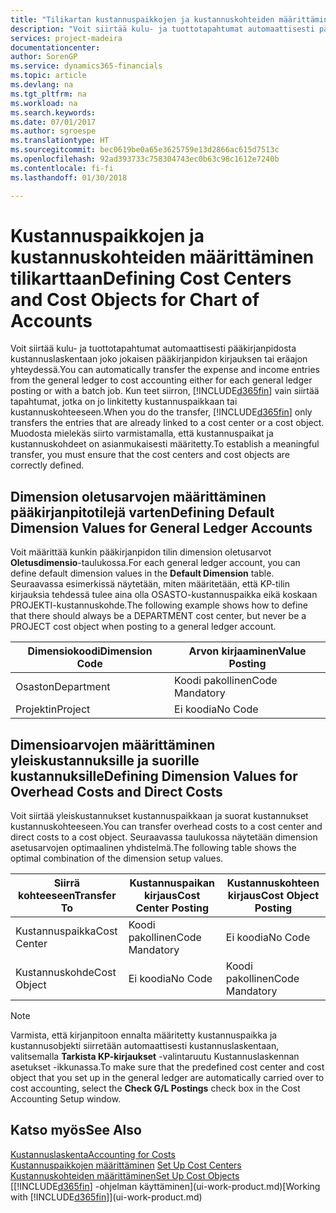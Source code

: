 ```yaml
---
title: "Tilikartan kustannuspaikkojen ja kustannuskohteiden määrittäminen | Microsoft Docs"
description: "Voit siirtää kulu- ja tuottotapahtumat automaattisesti pääkirjanpidosta kustannuslaskentaan joko jokaisen pääkirjanpidon kirjauksen tai eräajon yhteydessä. Kun teet siirron, järjestelmä siirtää vain tapahtumat, jotka on jo linkitetty kustannuspaikkaan tai kustannuskohteeseen. Muodosta mielekäs siirto varmistamalla, että kustannuspaikat ja kustannuskohdeet on asianmukaisesti määritetty."
services: project-madeira
documentationcenter: 
author: SorenGP
ms.service: dynamics365-financials
ms.topic: article
ms.devlang: na
ms.tgt_pltfrm: na
ms.workload: na
ms.search.keywords: 
ms.date: 07/01/2017
ms.author: sgroespe
ms.translationtype: HT
ms.sourcegitcommit: bec0619be0a65e3625759e13d2866ac615d7513c
ms.openlocfilehash: 92ad393733c758304743ec0b63c98c1612e7240b
ms.contentlocale: fi-fi
ms.lasthandoff: 01/30/2018

---
```

# <a name="defining-cost-centers-and-cost-objects-for-chart-of-accounts"></a><span data-ttu-id="4dbd0-105">Kustannuspaikkojen ja kustannuskohteiden määrittäminen tilikarttaan</span><span class="sxs-lookup"><span data-stu-id="4dbd0-105">Defining Cost Centers and Cost Objects for Chart of Accounts</span></span>
<span data-ttu-id="4dbd0-106">Voit siirtää kulu- ja tuottotapahtumat automaattisesti pääkirjanpidosta kustannuslaskentaan joko jokaisen pääkirjanpidon kirjauksen tai eräajon yhteydessä.</span><span class="sxs-lookup"><span data-stu-id="4dbd0-106">You can automatically transfer the expense and income entries from the general ledger to cost accounting either for each general ledger posting or with a batch job.</span></span> <span data-ttu-id="4dbd0-107">Kun teet siirron, [!INCLUDE[d365fin](includes/d365fin_md.md)] vain siirtää tapahtumat, jotka on jo linkitetty kustannuspaikkaan tai kustannuskohteeseen.</span><span class="sxs-lookup"><span data-stu-id="4dbd0-107">When you do the transfer, [!INCLUDE[d365fin](includes/d365fin_md.md)] only transfers the entries that are already linked to a cost center or a cost object.</span></span> <span data-ttu-id="4dbd0-108">Muodosta mielekäs siirto varmistamalla, että kustannuspaikat ja kustannuskohdeet on asianmukaisesti määritetty.</span><span class="sxs-lookup"><span data-stu-id="4dbd0-108">To establish a meaningful transfer, you must ensure that the cost centers and cost objects are correctly defined.</span></span>  

## <a name="defining-default-dimension-values-for-general-ledger-accounts"></a><span data-ttu-id="4dbd0-109">Dimension oletusarvojen määrittäminen pääkirjanpitotilejä varten</span><span class="sxs-lookup"><span data-stu-id="4dbd0-109">Defining Default Dimension Values for General Ledger Accounts</span></span>  
<span data-ttu-id="4dbd0-110">Voit määrittää kunkin pääkirjanpidon tilin dimension oletusarvot **Oletusdimensio**-taulukossa.</span><span class="sxs-lookup"><span data-stu-id="4dbd0-110">For each general ledger account, you can define default dimension values in the **Default Dimension** table.</span></span> <span data-ttu-id="4dbd0-111">Seuraavassa esimerkissä näytetään, miten määritetään, että KP-tilin kirjauksia tehdessä tulee aina olla OSASTO-kustannuspaikka eikä koskaan PROJEKTI-kustannuskohde.</span><span class="sxs-lookup"><span data-stu-id="4dbd0-111">The following example shows how to define that there should always be a DEPARTMENT cost center, but never be a PROJECT cost object when posting to a general ledger account.</span></span>  

|<span data-ttu-id="4dbd0-112">**Dimensiokoodi**</span><span class="sxs-lookup"><span data-stu-id="4dbd0-112">**Dimension Code**</span></span>|<span data-ttu-id="4dbd0-113">**Arvon kirjaaminen**</span><span class="sxs-lookup"><span data-stu-id="4dbd0-113">**Value Posting**</span></span>|  
|------------------------------------------|-----------------------------------------|  
|<span data-ttu-id="4dbd0-114">Osaston</span><span class="sxs-lookup"><span data-stu-id="4dbd0-114">Department</span></span>|<span data-ttu-id="4dbd0-115">Koodi pakollinen</span><span class="sxs-lookup"><span data-stu-id="4dbd0-115">Code Mandatory</span></span>|  
|<span data-ttu-id="4dbd0-116">Projektin</span><span class="sxs-lookup"><span data-stu-id="4dbd0-116">Project</span></span>|<span data-ttu-id="4dbd0-117">Ei koodia</span><span class="sxs-lookup"><span data-stu-id="4dbd0-117">No Code</span></span>|  

## <a name="defining-dimension-values-for-overhead-costs-and-direct-costs"></a><span data-ttu-id="4dbd0-118">Dimensioarvojen määrittäminen yleiskustannuksille ja suorille kustannuksille</span><span class="sxs-lookup"><span data-stu-id="4dbd0-118">Defining Dimension Values for Overhead Costs and Direct Costs</span></span>  
 <span data-ttu-id="4dbd0-119">Voit siirtää yleiskustannukset kustannuspaikkaan ja suorat kustannukset kustannuskohteeseen.</span><span class="sxs-lookup"><span data-stu-id="4dbd0-119">You can transfer overhead costs to a cost center and direct costs to a cost object.</span></span> <span data-ttu-id="4dbd0-120">Seuraavassa taulukossa näytetään dimension asetusarvojen optimaalinen yhdistelmä.</span><span class="sxs-lookup"><span data-stu-id="4dbd0-120">The following table shows the optimal combination of the dimension setup values.</span></span>  

|<span data-ttu-id="4dbd0-121">Siirrä kohteeseen</span><span class="sxs-lookup"><span data-stu-id="4dbd0-121">Transfer To</span></span>|<span data-ttu-id="4dbd0-122">Kustannuspaikan kirjaus</span><span class="sxs-lookup"><span data-stu-id="4dbd0-122">Cost Center Posting</span></span>|<span data-ttu-id="4dbd0-123">Kustannuskohteen kirjaus</span><span class="sxs-lookup"><span data-stu-id="4dbd0-123">Cost Object Posting</span></span>|  
|-----------------|-------------------------|-------------------------|  
|<span data-ttu-id="4dbd0-124">Kustannuspaikka</span><span class="sxs-lookup"><span data-stu-id="4dbd0-124">Cost Center</span></span>|<span data-ttu-id="4dbd0-125">Koodi pakollinen</span><span class="sxs-lookup"><span data-stu-id="4dbd0-125">Code Mandatory</span></span>|<span data-ttu-id="4dbd0-126">Ei koodia</span><span class="sxs-lookup"><span data-stu-id="4dbd0-126">No Code</span></span>|  
|<span data-ttu-id="4dbd0-127">Kustannuskohde</span><span class="sxs-lookup"><span data-stu-id="4dbd0-127">Cost Object</span></span>|<span data-ttu-id="4dbd0-128">Ei koodia</span><span class="sxs-lookup"><span data-stu-id="4dbd0-128">No Code</span></span>|<span data-ttu-id="4dbd0-129">Koodi pakollinen</span><span class="sxs-lookup"><span data-stu-id="4dbd0-129">Code Mandatory</span></span>|  

> [!NOTE]  
>  <span data-ttu-id="4dbd0-130">Varmista, että kirjanpitoon ennalta määritetty kustannuspaikka ja kustannusobjekti siirretään automaattisesti kustannuslaskentaan, valitsemalla **Tarkista KP-kirjaukset** -valintaruutu Kustannuslaskennan asetukset -ikkunassa.</span><span class="sxs-lookup"><span data-stu-id="4dbd0-130">To make sure that the predefined cost center and cost object that you set up in the general ledger are automatically carried over to cost accounting, select the **Check G/L Postings** check box in the Cost Accounting Setup window.</span></span>  

## <a name="see-also"></a><span data-ttu-id="4dbd0-131">Katso myös</span><span class="sxs-lookup"><span data-stu-id="4dbd0-131">See Also</span></span>  
[<span data-ttu-id="4dbd0-132">Kustannuslaskenta</span><span class="sxs-lookup"><span data-stu-id="4dbd0-132">Accounting for Costs</span></span>](finance-manage-cost-accounting.md)  
<span data-ttu-id="4dbd0-133">[Kustannuspaikkojen määrittäminen](finance-how-to-set-up-cost-centers.md) </span><span class="sxs-lookup"><span data-stu-id="4dbd0-133">[Set Up Cost Centers](finance-how-to-set-up-cost-centers.md) </span></span>  
[<span data-ttu-id="4dbd0-134">Kustannuskohteiden määrittäminen</span><span class="sxs-lookup"><span data-stu-id="4dbd0-134">Set Up Cost Objects</span></span>](finance-how-to-set-up-cost-objects.md)  
<span data-ttu-id="4dbd0-135">[[!INCLUDE[d365fin](includes/d365fin_md.md)] -ohjelman käyttäminen](ui-work-product.md)</span><span class="sxs-lookup"><span data-stu-id="4dbd0-135">[Working with [!INCLUDE[d365fin](includes/d365fin_md.md)]](ui-work-product.md)</span></span>

